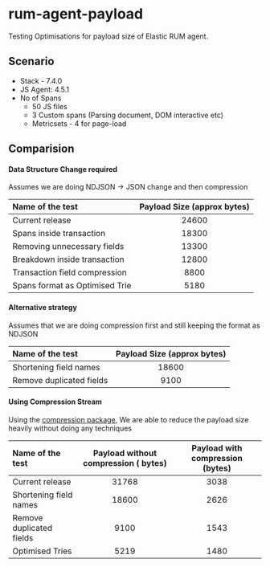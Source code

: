 # rum-agent-payload

Testing Optimisations for payload size of Elastic RUM agent.

## Scenario

- Stack - 7.4.0
- JS Agent: 4.5.1
- No of Spans
  - 50 JS files
  - 3 Custom spans (Parsing document, DOM interactive etc)
  - Metricsets - 4 for page-load

## Comparision

#### Data Structure Change required

Assumes we are doing NDJSON -> JSON change and then compression

| Name of the test               | Payload Size (approx bytes) |
| :----------------------------- | :-------------------------: |
| Current release                |            24600            |
| Spans inside transaction       |            18300            |
| Removing unnecessary fields    |            13300            |
| Breakdown inside transaction   |            12800            |
| Transaction field compression  |            8800             |
| Spans format as Optimised Trie |            5180             |

#### Alternative strategy

Assumes that we are doing compression first and still keeping the format as NDJSON

| Name of the test         | Payload Size (approx bytes) |
| :----------------------- | :-------------------------: |
| Shortening field names   |            18600            |
| Remove duplicated fields |            9100             |

#### Using Compression Stream

Using the [compression package](https://github.com/vigneshshanmugam/compress-payload), We are able to reduce the payload size heavily without doing any techniques

| Name of the test         | Payload without compression ( bytes) | Payload with compression (bytes) |
| :----------------------- | :----------------------------------: | :------------------------------: |
| Current release          |                31768                 |               3038               |
| Shortening field names   |                18600                 |               2626               |
| Remove duplicated fields |                 9100                 |               1543               |
| Optimised Tries          |                 5219                 |               1480               |
